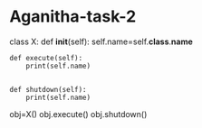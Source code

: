 # Aganitha-task-2
class X:
    def __init__(self):
        self.name=self.__class__.__name__

        
    def execute(self):
        print(self.name)
        

    def shutdown(self):
        print(self.name)



obj=X()
obj.execute()
obj.shutdown()

    
        
